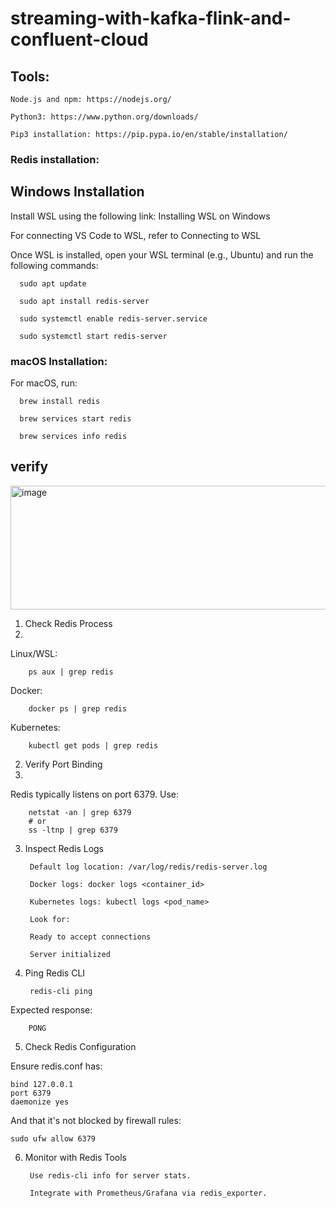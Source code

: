 # streaming-with-kafka-flink-and-confluent-cloud

## Tools:

    Node.js and npm: https://nodejs.org/
    
    Python3: https://www.python.org/downloads/
    
    Pip3 installation: https://pip.pypa.io/en/stable/installation/

### Redis installation:

  ## Windows Installation
  
  Install WSL using the following link:
  Installing WSL on Windows
  
  For connecting VS Code to WSL, refer to
  Connecting to WSL
  
  Once WSL is installed, open your WSL terminal (e.g., Ubuntu) and run the following commands:
  
      sudo apt update
      
      sudo apt install redis-server
      
      sudo systemctl enable redis-server.service
      
      sudo systemctl start redis-server
  
  ### macOS Installation:
  
  For macOS, run:
  
      brew install redis
      
      brew services start redis
      
      brew services info redis

## verify 

<img width="982" height="198" alt="image" src="https://github.com/user-attachments/assets/a568024e-e8d0-49e8-b7f9-9ca84f97a913" />

1. Check Redis Process
2. 
Linux/WSL:

        ps aux | grep redis

Docker:

        docker ps | grep redis
    
Kubernetes:

        kubectl get pods | grep redis
        
2. Verify Port Binding
3. 
Redis typically listens on port 6379. Use:

        netstat -an | grep 6379
        # or
        ss -ltnp | grep 6379

3. Inspect Redis Logs
   
        Default log location: /var/log/redis/redis-server.log
        
        Docker logs: docker logs <container_id>
        
        Kubernetes logs: kubectl logs <pod_name>
        
        Look for:
        
        Ready to accept connections
        
        Server initialized

4. Ping Redis CLI

        redis-cli ping
   
Expected response:

        PONG

5. Check Redis Configuration
   
Ensure redis.conf has:

    bind 127.0.0.1
    port 6379
    daemonize yes

And that it's not blocked by firewall rules:

    sudo ufw allow 6379

6. Monitor with Redis Tools
   
        Use redis-cli info for server stats.
        
        Integrate with Prometheus/Grafana via redis_exporter.
